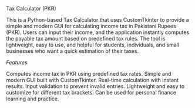 Tax Calculator (PKR)

This is a Python-based Tax Calculator that uses CustomTkinter to provide a simple and modern GUI for calculating income tax in Pakistani Rupees (PKR). Users can input their income, and the application instantly computes the payable tax amount based on predefined tax rules. The tool is lightweight, easy to use, and helpful for students, individuals, and small businesses who want a quick estimation of their taxes.

*Features*

Computes income tax in PKR using predefined tax rates.
Simple and modern GUI built with CustomTkinter.
Real-time calculation with instant results.
Input validation to prevent invalid entries.
Lightweight and easy to customize for different tax brackets.
Can be used for personal finance learning and practice.
